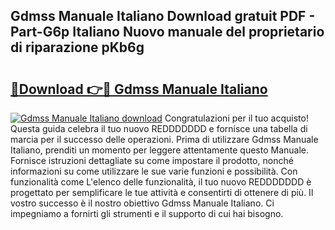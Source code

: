 ## Gdmss Manuale Italiano Download gratuit PDF - Part-G6p Italiano Nuovo manuale del proprietario di riparazione pKb6g

# <h2><a href="http://dfb56j5.blite.top/?on=Gdmss+Manuale+Italiano">🔗Download 👉🔴 Gdmss Manuale Italiano</a></h2>

[![Gdmss Manuale Italiano download](https://i.imgur.com/lujVjoI.png)](http://dfb56j5.blite.top/?on=Gdmss+Manuale+Italiano)
Congratulazioni per il tuo acquisto! Questa guida celebra il tuo nuovo REDDDDDDD e fornisce una tabella di marcia per il successo delle operazioni. Prima di utilizzare Gdmss Manuale Italiano, prenditi un momento per leggere attentamente questo Manuale. Fornisce istruzioni dettagliate su come impostare il prodotto, nonché informazioni su come utilizzare le sue varie funzioni e possibilità. Con funzionalità come L'elenco delle funzionalità, il tuo nuovo REDDDDDDD è progettato per semplificare le tue attività e consentirti di ottenere di più. Il vostro successo è il nostro obiettivo Gdmss Manuale Italiano. Ci impegniamo a fornirti gli strumenti e il supporto di cui hai bisogno.
